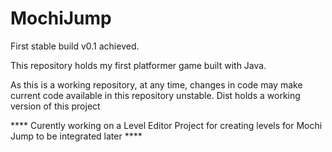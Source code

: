 # MochiJump
First stable build v0.1 achieved.

This repository holds my first platformer game built with Java.

As this is a working repository, at any time, changes in code may make current code available in this repository unstable. Dist holds a working version of this project
 

**** Curently working on a Level Editor Project for creating levels for Mochi Jump to be integrated later ****
